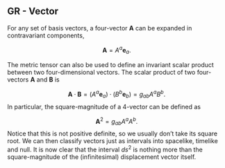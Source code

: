 ## GR - Vector

For any set of basis vectors, a four-vector $\mathbf{A}$ can be expanded in contravariant components,

$$
\mathbf{A}=A^{a} \mathbf{e}_{a}.
$$

The metric tensor can also be used to define an invariant scalar product between two four-dimensional vectors. The scalar product of two four-vectors $\mathbf{A}$ and $\mathbf{B}$ is

$$
\mathbf{A} \cdot \mathbf{B}=\left(A^{a} \mathbf{e}_{a}\right) \cdot\left(B^{b} \mathbf{e}_{b}\right)=g_{a b} A^{a} B^{b}.
$$
In particular, the square-magnitude of a 4-vector can be defined as

$$
\mathbf{A}^{2}=g_{a b} A^{a} A^{b}.
$$
Notice that this is not positive definite, so we usually don’t take its square root. We can then classify vectors just as intervals into spacelike, timelike and null. It is now clear that the interval $d s^{2}$ is nothing more than the square-magnitude of the (infinitesimal) displacement vector itself.

